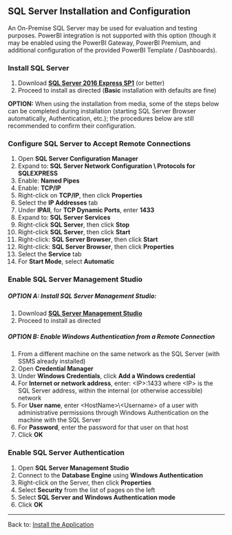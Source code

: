 ## SQL Server Installation and Configuration

An On-Premise SQL Server may be used for evaluation and testing purposes.  PowerBI integration is not supported with this option (though it may be enabled using the PowerBI Gateway, PowerBI Premium, and additional configuration of the provided PowerBI Template / Dashboards).

### Install SQL Server
1. Download [**SQL Server 2016 Express SP1**](http://www.microsoft.com/en-us/sql-server/sql-server-editions-express) (or better)
1. Proceed to install as directed (**Basic** installation with defaults are fine)

**OPTION:** When using the installation from media, some of the steps below can be completed during installation (starting SQL Server Browser automatically, Authentication, etc.); the procedures below are still recommended to confirm their configuration.

### Configure SQL Server to Accept Remote Connections
1. Open **SQL Server Configuration Manager**
1. Expand to: **SQL Server Network Configuration \ Protocols for SQLEXPRESS**
1. Enable: **Named Pipes**
1. Enable: **TCP/IP**
1. Right-click on **TCP/IP**, then click **Properties**
1. Select the **IP Addresses** tab
1. Under **IPAll**, for **TCP Dynamic Ports**, enter **1433**
1. Expand to: **SQL Server Services**
1. Right-click **SQL Server**, then click **Stop**
1. Right-click **SQL Server**, then click **Start**
1. Right-click: **SQL Server Browser**, then click **Start**
1. Right-click: **SQL Server Browser**, then click **Properties**
1. Select the **Service** tab
1. For **Start Mode**, select **Automatic**

### Enable SQL Server Management Studio
##### OPTION A: Install SQL Server Management Studio:
1. Download [**SQL Server Management Studio**](https://docs.microsoft.com/en-us/sql/ssms/download-sql-server-management-studio-ssms)
1. Proceed to install as directed

##### OPTION B: Enable Windows Authentication from a Remote Connection
1. From a different machine on the same network as the SQL Server (with SSMS already installed)
1. Open **Credential Manager**
1. Under **Windows Credentials**, click **Add a Windows credential**
1. For **Internet or network address**, enter: \<IP\>:1433 where \<IP\> is the SQL Server address, within the internal (or otherwise accessible) network
1. For **User name**, enter \<HostName\>\\\<Username\> of a user with administrative permissions through Windows Authentication on the machine with the SQL Server
1. For **Password**, enter the password for that user on that host
1. Click **OK**

### Enable SQL Server Authentication
1. Open **SQL Server Management Studio**
1. Connect to the **Database Engine** using **Windows Authentication**
1. Right-click on the Server, then click **Properties**
1. Select **Security** from the list of pages on the left
1. Select **SQL Server and Windows Authentication mode**
1. Click **OK**

---

Back to: [Install the Application](Install.md)
